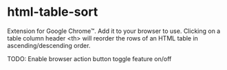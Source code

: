 html-table-sort
=================

Extension for Google Chrome™. Add it to your browser to use. Clicking on a table column header &lt;th> will reorder the rows of an HTML table in ascending/descending order.

TODO:
Enable browser action button toggle feature on/off
